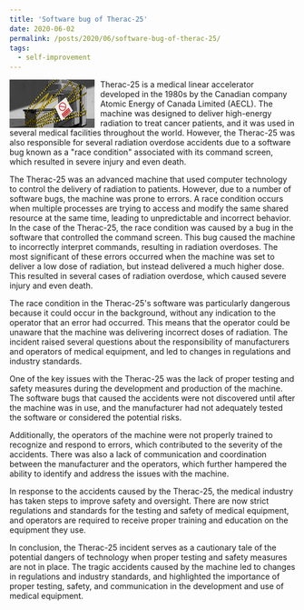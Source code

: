 ```yaml
---
title: 'Software bug of Therac-25'
date: 2020-06-02
permalink: /posts/2020/06/software-bug-of-therac-25/
tags:
  - self-improvement
---
```


<img width="150" alt="Therac-25" src="/images/posts/software-bug-of-therac-25.png" style="float: left; margin-right: 10px;" /> Therac-25 is a medical linear accelerator developed in the 1980s by the Canadian company Atomic Energy of Canada Limited (AECL). The machine was designed to deliver high-energy radiation to treat cancer patients, and it was used in several medical facilities throughout the world. However, the Therac-25 was also responsible for several radiation overdose accidents due to a software bug known as a "race condition" associated with its command screen, which resulted in severe injury and even death.

The Therac-25 was an advanced machine that used computer technology to control the delivery of radiation to patients. However, due to a number of software bugs, the machine was prone to errors. A race condition occurs when multiple processes are trying to access and modify the same shared resource at the same time, leading to unpredictable and incorrect behavior. In the case of the Therac-25, the race condition was caused by a bug in the software that controlled the command screen. This bug caused the machine to incorrectly interpret commands, resulting in radiation overdoses. The most significant of these errors occurred when the machine was set to deliver a low dose of radiation, but instead delivered a much higher dose. This resulted in several cases of radiation overdose, which caused severe injury and even death.

The race condition in the Therac-25's software was particularly dangerous because it could occur in the background, without any indication to the operator that an error had occurred. This means that the operator could be unaware that the machine was delivering incorrect doses of radiation. The incident raised several questions about the responsibility of manufacturers and operators of medical equipment, and led to changes in regulations and industry standards.

One of the key issues with the Therac-25 was the lack of proper testing and safety measures during the development and production of the machine. The software bugs that caused the accidents were not discovered until after the machine was in use, and the manufacturer had not adequately tested the software or considered the potential risks. 

Additionally, the operators of the machine were not properly trained to recognize and respond to errors, which contributed to the severity of the accidents. There was also a lack of communication and coordination between the manufacturer and the operators, which further hampered the ability to identify and address the issues with the machine.

In response to the accidents caused by the Therac-25, the medical industry has taken steps to improve safety and oversight. There are now strict regulations and standards for the testing and safety of medical equipment, and operators are required to receive proper training and education on the equipment they use.

In conclusion, the Therac-25 incident serves as a cautionary tale of the potential dangers of technology when proper testing and safety measures are not in place. The tragic accidents caused by the machine led to changes in regulations and industry standards, and highlighted the importance of proper testing, safety, and communication in the development and use of medical equipment.